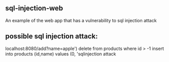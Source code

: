 ## sql-injection-web

An example of the web app that has a vulnerability to sql injection attack

## possible sql injection attack:

localhost:8080/add?name=apple') delete from products where id > -1 insert into products (id,name) values (0, 'sqlinjection attack

